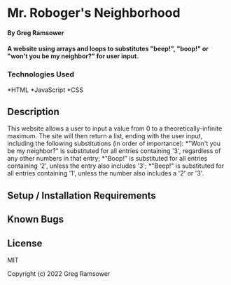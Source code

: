 # Mr. Roboger's Neighborhood

#### By Greg Ramsower

#### A website using arrays and loops to substitutes "beep!", "boop!" or "won't you be my neighbor?" for user input.

### Technologies Used
*HTML
*JavaScript
*CSS

## Description

This website allows a user to input a value from 0 to a theoretically-infinite maximum.  The site will then return a list, ending with the user input, including the following substitutions (in order of importance):
*"Won't you be my neighbor?" is substituted for all entries containing '3', regardless of any other numbers in that entry;
*"Boop!" is substituted for all entries containing '2', unless the entry also includes '3';
*"Beep!" is substituted for all entries containing '1', unless the number also includes a '2' or '3'.

## Setup / Installation Requirements

## Known Bugs

## License

MIT 

Copyright (c) 2022 Greg Ramsower 